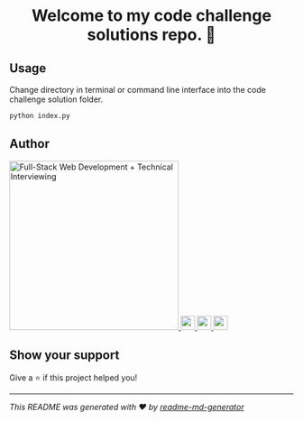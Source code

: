 <h1 align="center">Welcome to my code challenge solutions repo. 👋</h1>

## Usage

Change directory in terminal or command line interface into the code challenge solution folder. 

```sh
python index.py
```

## Author

<a href="https://www.youracclaim.com/badges/f767c1ec-2b50-4901-a250-49b6d9467d37">
<img src="https://github-badge.vercel.app/api/badges/author/JeremiahTenbrink" alt="Full-Stack Web Development + Technical Interviewing" height="300" />
</a>

<a href="https://www.linkedin.com/in/jeremiahtenbrink/">
<img src="https://github-badge.vercel.app/api/badges/portfolio/tenbrink.dev" height="25"/>
</a>
<a href="https://www.linkedin.com/in/jeremiahtenbrink/">
<img src="https://github-badge.vercel.app/api/badges/linkedin/@JeremiahTenbrink" height="25"/>
</a>
<a href="https://github.com/jeremiahtenbrink">
<img src="https://github-badge.vercel.app/api/badges/github/@JeremiahTenbrink" height="25"/>
</a>

## Show your support

Give a ⭐️ if this project helped you!

***
_This README was generated with ❤️ by [readme-md-generator](https://github.com/kefranabg/readme-md-generator)_
